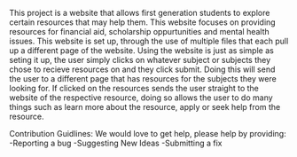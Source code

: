 This project is a website that allows first generation students to explore certain resources that may help them. This website focuses on providing resources for financial aid, scholarship oppurtunities and mental health issues. This website is set up, through the use of multiple files that each pull up a different page of the website. Using the website is just as simple as seting it up, the user simply clicks on whatever subject or subjects they chose to recieve resources on and they click submit. Doing this will send the user to a different page that has resources for the subjects they were looking for. If clicked on the resources sends the user straight to the website of the respective resource, doing so allows the user to do many things such as learn more about the resource, apply or seek help from the resource. 

Contribution Guidlines:
We would love to get help, please help by providing:
-Reporting a bug
-Suggesting New Ideas
-Submitting a fix
